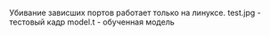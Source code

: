 Убивание зависших портов работает только на линуксе.
test.jpg - тестовый кадр
model.t - обученная модель
